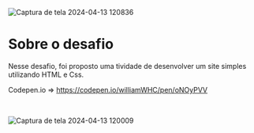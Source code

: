 ![Captura de tela 2024-04-13 120836](https://github.com/williamWHC/explorer-Desafio-intermedi-rio/assets/43853142/e5f39888-4121-4d54-ae34-0980377d3297)

# Sobre o desafio
Nesse desafio, foi proposto uma tividade de desenvolver um site simples utilizando HTML e Css.

Codepen.io => https://codepen.io/williamWHC/pen/oNOyPVV 

<br>

![Captura de tela 2024-04-13 120009](https://github.com/williamWHC/explorer-Desafio-intermedi-rio/assets/43853142/78450082-d1d7-4dbc-ba6b-9a67a552fe79)
